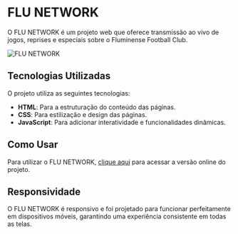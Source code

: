 # FLU NETWORK

O FLU NETWORK é um projeto web que oferece transmissão ao vivo de jogos, reprises e especiais sobre o Fluminense Football Club.

![FLU NETWORK](https://github.com/KevynMendes/FLU-NETWORK/assets/156138743/346f89b1-e554-484d-93bf-3c3c0e254919)

## Tecnologias Utilizadas

O projeto utiliza as seguintes tecnologias:

- **HTML**: Para a estruturação do conteúdo das páginas.
- **CSS**: Para estilização e design das páginas.
- **JavaScript**: Para adicionar interatividade e funcionalidades dinâmicas.

## Como Usar

Para utilizar o FLU NETWORK, [clique aqui](https://flunetwork.netlify.app/) para acessar a versão online do projeto.

## Responsividade

O FLU NETWORK é responsivo e foi projetado para funcionar perfeitamente em dispositivos móveis, garantindo uma experiência consistente em todas as telas.

